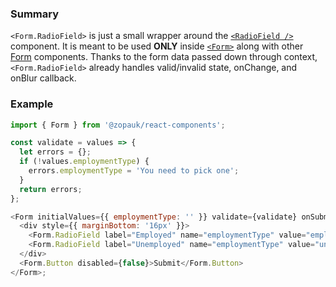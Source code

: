 ### Summary

`<Form.RadioField>` is just a small wrapper around the [`<RadioField />`](#/Components/Molecules/RadioField) component. It is meant to be used **ONLY** inside [`<Form>`](#/Organisms/Form/Form) along with other [Form](#/Organisms/Form) components. Thanks to the form data passed down through context, `<Form.RadioField>` already handles valid/invalid state, onChange, and onBlur callback.

### Example

```js
import { Form } from '@zopauk/react-components';

const validate = values => {
  let errors = {};
  if (!values.employmentType) {
    errors.employmentType = 'You need to pick one';
  }
  return errors;
};

<Form initialValues={{ employmentType: '' }} validate={validate} onSubmit={values => alert(JSON.stringify(values))}>
  <div style={{ marginBottom: '16px' }}>
    <Form.RadioField label="Employed" name="employmentType" value="employed" />
    <Form.RadioField label="Unemployed" name="employmentType" value="unemployed" />
  </div>
  <Form.Button disabled={false}>Submit</Form.Button>
</Form>;
```

